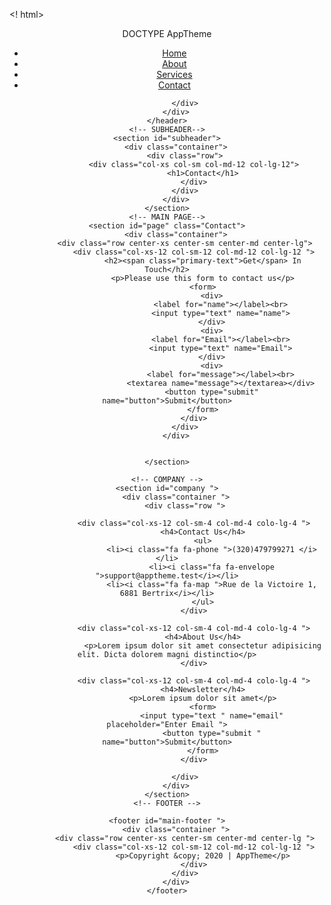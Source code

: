 <! html>
<html lang="en">

<head>
    <meta charset="UTF-8">
    <meta name="viewport" content="width=device-width, initial-scale=1.0">
    <title>AppTheme /services</title>
    <link rel="stylesheet" href="css/flexboxgrid.css">
    <link rel="stylesheet" href="css/style.css">
    <link rel="stylesheet" href="css/font-awesome.css">

</head>

<body>
    <!-- HEADER-->
    <header>
        <div class="main header ">
            <div class="container ">
                <div class="row end-sm end-md end-lg  center-xs middle-xs middle-sm middle-md middle-lg">
                    <div class=" col-xs-12 col sm-2 col-md-2 col col-lg-2 ">
                        <h<!1>DOCTYPE
                            <span="primary-text ">App</span>Theme</h1>
                    </div>
                    <div class=" ">
                        <nav id="navbar ">
                            <ul>
                                <li><a href="index.html ">Home</a></li>
                                <li><a href="about.html ">About</a></li>
                                <li><a href="services.html ">Services</a></li>
                                <li class="current"><a href="contact.html ">Contact</a></li>
                            </ul>
                        </nav>
                    </div>
                </div>


            </div>
        </div>
    </header>
    <!-- SUBHEADER-->
    <section id="subheader">
        <div class="container">
            <div class="row">
                <div class="col-xs col-sm col-md-12 col-lg-12">
                    <h1>Contact</h1>
                </div>
            </div>
        </div>
    </section>
    <!-- MAIN PAGE-->
    <section id="page" class="Contact">
        <div class="container">
            <div class="row center-xs center-sm center-md center-lg">
                <div class="col-xs-12 col-sm-12 col-md-12 col-lg-12 ">
                    <h2><span class="primary-text">Get</span> In Touch</h2>
                    <p>Please use this form to contact us</p>
                    <form>
                        <div>
                            <label for="name"></label><br>
                            <input type="text" name="name">
                        </div>
                        <div>
                            <label for="Email"></label><br>
                            <input type="text" name="Email">
                        </div>
                        <div>
                            <label for="message"></label><br>
                            <textarea name="message"></textarea></div>
                        <button type="submit" name="button">Submit</button>
                    </form>
                </div>
            </div>
        </div>


    </section>

    <!-- COMPANY -->
    <section id="company ">
        <div class="container ">
            <div class="row ">

                <div class="col-xs-12 col-sm-4 col-md-4 colo-lg-4 ">
                    <h4>Contact Us</h4>
                    <ul>
                        <li><i class="fa fa-phone ">(320)479799271 </i></li>
                        <li><i class="fa fa-envelope ">support@apptheme.test</i></li>
                        <li><i class="fa fa-map ">Rue de la Victoire 1,  6881 Bertrix</i></li>
                    </ul>
                </div>

                <div class="col-xs-12 col-sm-4 col-md-4 colo-lg-4 ">
                    <h4>About Us</h4>
                    <p>Lorem ipsum dolor sit amet consectetur adipisicing elit. Dicta dolorem magni distinctio</p>
                </div>

                <div class="col-xs-12 col-sm-4 col-md-4 colo-lg-4 ">
                    <h4>Newsletter</h4>
                    <p>Lorem ipsum dolor sit amet</p>
                    <form>
                        <input type="text " name="email" placeholder="Enter Email ">
                        <button type="submit " name="button">Submit</button>
                    </form>
                </div>

            </div>
        </div>
    </section>
    <!-- FOOTER -->

    <footer id="main-footer ">
        <div class="container ">
            <div class="row center-xs center-sm center-md center-lg ">
                <div class="col-xs-12 col-sm-12 col-md-12 col-lg-12 ">
                    <p>Copyright &copy; 2020 | AppTheme</p>
                </div>
            </div>
        </div>
    </footer>
</body>

</html>
